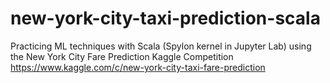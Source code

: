 # new-york-city-taxi-prediction-scala
Practicing ML techniques with Scala (Spylon kernel in Jupyter Lab) using the New York City Fare Prediction Kaggle Competition https://www.kaggle.com/c/new-york-city-taxi-fare-prediction
